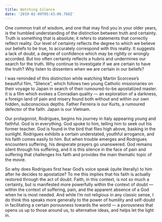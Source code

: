 ```yaml
---
title: Watching Silence
date: '2019-02-09T05:43:06.766Z'
---
```


One common trait of wisdom, and one that may find you in your older years, is the humbled understanding of the distinction between truth and certainty. Truth is something that is absolute; it refers to statements that correctly reflect reality. Our level of certainty reflects the degree to which we believe our beliefs to be true, to accurately correspond with this reality. It suggests a lack of doubt, a degree of confidence which may be rightly or wrongly accorded. But too often certainty reflects a hubris and undermines our search for the truth. Why continue to investigate if we are certain to have the truth? Why listen to dissenters when we are certain in our beliefs?

I was reminded of this distinction while watching Martin Scorcese’s beautiful film, “Silence”, which follows two young Catholic missionaries on their voyage to Japan in search of their rumoured-to-be apostatized master. It is a film which evokes a Conradian quality — an exploration of a darkness, a foreign land of pain and misery found both without and within our own hidden, subconscious depths. Father Ferreira is our Kurts, a rumoured defector of the faith. Japan is our Vietnam.

Our protagonist, Rodrigues, begins his journey in Italy appearing young and faithful. God is in everything. God spoke to him, telling him to seek out his former teacher. God is found in the bird that flies high above, basking in the sunlight. Rodrigues exhibits a certain understated, youthful arrogance, and his faith comes easily to him. But when trouble emerges and Rodrigues encounters suffering, his desperate prayers go unanswered. God remains silent through his suffering, and it is this silence in the face of pain and suffering that challenges his faith and provides the main thematic topic of the movie.

So why does Rodrigues first hear God’s voice speak (quite literally) to him after he decides to apostatize? To me this implies that his faith is actually restored through the act of doubt. Faith, in this context, is not so much a certainty, but is manifested more powerfully within the context of doubt — within the context of suffering, pain, and the apparent absence of a God when he is most needed. And while I’m not religious in any classic sense, I do think this speaks more generally to the power of humility and self-doubt in facilitating a certain porousness towards the world — a porousness that opens us up to those around us, to alternative ideas, and helps let the light in.
